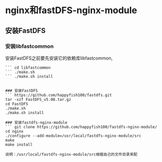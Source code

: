 # nginx和fastDFS-nginx-module
## 安装FastDFS
### 安装libfastcommon
安装FastDFS之前要先安装它的依赖库libfastcommon,
``` git clone https://github.com/happyfish100/libfastcommon.git
``` cd libfastcommon
``` ./make.sh
``` ./make.sh install


### 安装FastDFS
``` https://github.com/happyfish100/fastdfs.git
tar -xzf FastDFS_v5.08.tar.gz
cd FastDFS
./make.sh
./make.sh install

### 安装fastdfs-nginx-module
``` git clone https://github.com/happyfish100/fastdfs-nginx-module/
cd nginx
./configure --add-module=/usr/local/fastdfs-nginx-module/src
make
make install

说明：/usr/local/fastdfs-nginx-module/src根据自己的文件目录来配